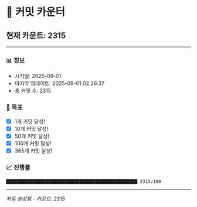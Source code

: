 # 🔢 커밋 카운터

## 현재 카운트: 2315

---

### 📊 정보
- 시작일: 2025-09-01
- 마지막 업데이트: 2025-09-01 02:26:37
- 총 커밋 수: 2315

### 🎯 목표
- [x] 1개 커밋 달성!
- [x] 10개 커밋 달성!
- [x] 50개 커밋 달성!
- [x] 100개 커밋 달성!
- [x] 365개 커밋 달성!

### 📈 진행률
```
██████████████████████████████████████████████████ 2315/100
```

---
*자동 생성됨 - 카운트: 2315*
